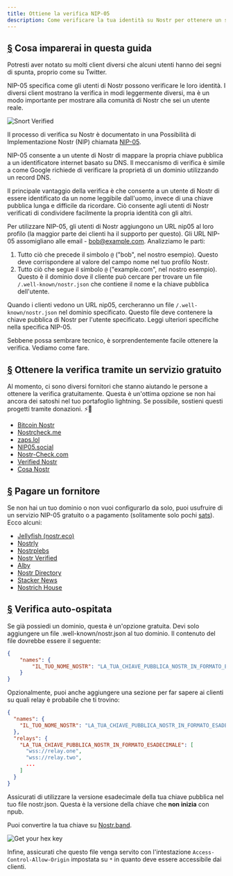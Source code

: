 ```yaml
---
title: Ottiene la verifica NIP-05
description: Come verificare la tua identità su Nostr per ottenere un segno di verifica e un modo più facile per condividere il tuo account.
---
```


## [§](#cosa-imparerai) Cosa imparerai in questa guida

Potresti aver notato su molti client diversi che alcuni utenti hanno dei segni di spunta, proprio come su Twitter.

NIP-05 specifica come gli utenti di Nostr possono verificare le loro identità. I diversi client mostrano la verifica in modi leggermente diversi, ma è un modo importante per mostrare alla comunità di Nostr che sei un utente reale.

![Snort Verified](/images/snort-verified.webp)

Il processo di verifica su Nostr è documentato in una Possibilità di Implementazione Nostr (NIP) chiamata [NIP-05](https://github.com/nostr-protocol/nips/blob/master/05.md).

NIP-05 consente a un utente di Nostr di mappare la propria chiave pubblica a un identificatore internet basato su DNS. Il meccanismo di verifica è simile a come Google richiede di verificare la proprietà di un dominio utilizzando un record DNS.

Il principale vantaggio della verifica è che consente a un utente di Nostr di essere identificato da un nome leggibile dall'uomo, invece di una chiave pubblica lunga e difficile da ricordare. Ciò consente agli utenti di Nostr verificati di condividere facilmente la propria identità con gli altri.

Per utilizzare NIP-05, gli utenti di Nostr aggiungono un URL nip05 al loro profilo (la maggior parte dei clienti ha il supporto per questo). Gli URL NIP-05 assomigliano alle email - bob@example.com. Analizziamo le parti:

1. Tutto ciò che precede il simbolo `@` ("bob", nel nostro esempio). Questo deve corrispondere al valore del campo nome nel tuo profilo Nostr.
1. Tutto ciò che segue il simbolo `@` ("example.com", nel nostro esempio). Questo è il dominio dove il cliente può cercare per trovare un file `/.well-known/nostr.json` che contiene il nome e la chiave pubblica dell'utente.

Quando i clienti vedono un URL nip05, cercheranno un file `/.well-known/nostr.json` nel dominio specificato. Questo file deve contenere la chiave pubblica di Nostr per l'utente specificato. Leggi ulteriori specifiche nella specifica NIP-05.

Sebbene possa sembrare tecnico, è sorprendentemente facile ottenere la verifica. Vediamo come fare.

## [§](#verifica-gratuito) Ottenere la verifica tramite un servizio gratuito

Al momento, ci sono diversi fornitori che stanno aiutando le persone a ottenere la verifica gratuitamente. Questa è un'ottima opzione se non hai ancora dei satoshi nel tuo portafoglio lightning. Se possibile, sostieni questi progetti tramite donazioni. ⚡🤙

-   [Bitcoin Nostr](https://bitcoinnostr.com/)
-   [Nostrcheck.me](https://nostrcheck.me)
-   [zaps.lol](https://zaps.lol/)
-   [NIP05.social](https://nip05.social)
-   [Nostr-Check.com](https://nostr-check.com/)
-   [Verified Nostr](https://verified-nostr.com/)
-   [Cosa Nostr](https://cosanostr.com)

## [§](#verifica-a-pagamento) Pagare un fornitore

Se non hai un tuo dominio o non vuoi configurarlo da solo, puoi usufruire di un servizio NIP-05 gratuito o a pagamento (solitamente solo pochi [sats](https://coinmarketcap.com/alexandria/glossary/satoshi-sats)). Ecco alcuni:

-   [Jellyfish (nostr.eco)](https://jellyfish.land/nip05)
-   [Nostrly](https://www.nostrly.com)
-   [Nostrplebs](https://nostrplebs.com)
-   [Nostr Verified](https://nostrverified.com)
-   [Alby](https://getalby.com)
-   [Nostr Directory](https://nostr.directory)
-   [Stacker News](https://stacker.news)
-   [Nostrich House](https://nostrich.house)

## [§](#verifica-auto-ospitata) Verifica auto-ospitata

Se già possiedi un dominio, questa è un'opzione gratuita. Devi solo aggiungere un file .well-known/nostr.json al tuo dominio. Il contenuto del file dovrebbe essere il seguente:

```json
{
    "names": {
        "IL_TUO_NOME_NOSTR": "LA_TUA_CHIAVE_PUBBLICA_NOSTR_IN_FORMATO_ESADECIMALE"
    }
}
```

Opzionalmente, puoi anche aggiungere una sezione per far sapere ai clienti su quali relay è probabile che ti trovino:

```json
{
  "names": {
    "IL_TUO_NOME_NOSTR": "LA_TUA_CHIAVE_PUBBLICA_NOSTR_IN_FORMATO_ESADECIMALE"
  },
  "relays": {
    "LA_TUA_CHIAVE_PUBBLICA_NOSTR_IN_FORMATO_ESADECIMALE": [
      "wss://relay.one",
      "wss://relay.two",
      ...
    ]
  }
}
```

Assicurati di utilizzare la versione esadecimale della tua chiave pubblica nel tuo file nostr.json. Questa è la versione della chiave che **non inizia** con npub.

Puoi convertire la tua chiave su [Nostr.band](https://nostr.band).

![Get your hex key](/images/get-hex-key.webp)

Infine, assicurati che questo file venga servito con l'intestazione `Access-Control-Allow-Origin` impostata su `*` in quanto deve essere accessibile dai clienti.
